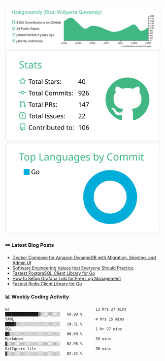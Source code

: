 ![profile-details](profile-summary-card-output/vue/0-profile-details.svg)
![stats](profile-summary-card-output/vue/3-stats.svg)
![most-commit-language](profile-summary-card-output/vue/2-most-commit-language.svg)

### :pencil2: Latest Blog Posts
<!-- BLOG-POST-LIST:START -->
- [Docker Compose for Amazon DynamoDB with Migration, Seeding, and Admin UI](https://medium.com/geekculture/docker-compose-for-amazon-dynamodb-with-migration-seeding-and-admin-ui-db11a348cc6a?source=rss-5763b0f1aba6------2)
- [Software Engineering Values that Everyone Should Practice](https://levelup.gitconnected.com/software-engineering-values-that-everyone-should-practice-c980d00cd103?source=rss-5763b0f1aba6------2)
- [Fastest PostgreSQL Client Library for Go](https://levelup.gitconnected.com/fastest-postgresql-client-library-for-go-579fa97909fb?source=rss-5763b0f1aba6------2)
- [How to Setup Grafana Loki for Free Log Management](https://levelup.gitconnected.com/how-to-setup-grafana-loki-for-free-log-management-ceb60558503c?source=rss-5763b0f1aba6------2)
- [Fastest Redis Client Library for Go](https://levelup.gitconnected.com/fastest-redis-client-library-for-go-7993f618f5ab?source=rss-5763b0f1aba6------2)
<!-- BLOG-POST-LIST:END -->

### 📊 Weekly Coding Activity
<!--START_SECTION:waka-->

```text
Go                                       13 hrs 27 mins  ███████████████▒░░░░░░░░░   60.99 %
YAML                                     4 hrs 15 mins   ████▓░░░░░░░░░░░░░░░░░░░░   19.31 %
SQL                                      1 hr 27 mins    █▓░░░░░░░░░░░░░░░░░░░░░░░   06.60 %
Markdown                                 39 mins         ▓░░░░░░░░░░░░░░░░░░░░░░░░   02.96 %
GitIgnore file                           30 mins         ▓░░░░░░░░░░░░░░░░░░░░░░░░   02.32 %
```

<!--END_SECTION:waka-->
